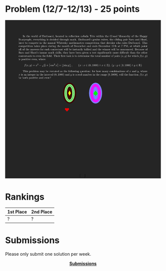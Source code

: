 # Problem (12/7-12/13) - 25 points
<p align="center"><img src="https://raw.githubusercontent.com/GodwinMHS/godwinmhs.github.io/main/images/w7p_b.jpg?raw=true"/></p>

# Rankings

|**1st Place**|**2nd Place**|
|----|----|
|?|?|

# Submissions
Please only submit one solution per week.

<p align="center"><a href="https://forms.gle/LkS4FUbpjBKcoiww6"><b>Submissions</b></a></p>

